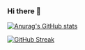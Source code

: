 ### Hi there 👋

[![Anurag's GitHub stats](https://github-readme-stats.vercel.app/api?username=tania-santos)](https://github.com/tania-santos/github-readme-stats)

[![GitHub Streak](https://github-readme-streak-stats.herokuapp.com/?user=tania-santos)](https://git.io/streak-stats)
<!--
**tania-santos/tania-santos** is a ✨ _special_ ✨ repository because its `README.md` (this file) appears on your GitHub profile.

Here are some ideas to get you started:

- 🔭 I’m currently working on ...
- 🌱 I’m currently learning ...
- 👯 I’m looking to collaborate on ...
- 🤔 I’m looking for help with ...
- 💬 Ask me about ...
- 📫 How to reach me: ...
- 😄 Pronouns: ...
- ⚡ Fun fact: ...
-->
